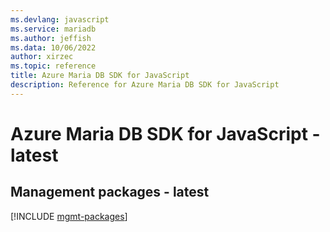 ```yaml
---
ms.devlang: javascript
ms.service: mariadb
ms.author: jeffish
ms.data: 10/06/2022
author: xirzec
ms.topic: reference
title: Azure Maria DB SDK for JavaScript
description: Reference for Azure Maria DB SDK for JavaScript
---
```

# Azure Maria DB SDK for JavaScript - latest

## Management packages - latest
[!INCLUDE [mgmt-packages](maria-db-mgmt-index.md)]